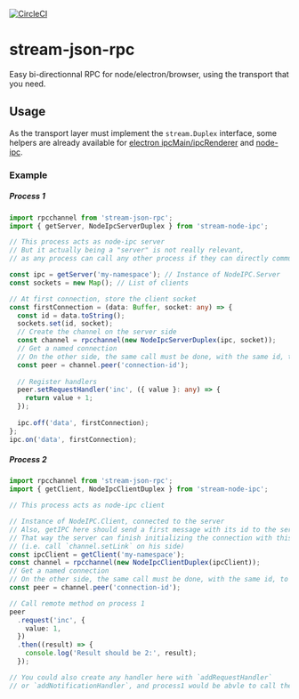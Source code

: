 [![CircleCI](https://circleci.com/gh/getstation/stream-json-rpc.svg?style=svg)](https://circleci.com/gh/getstation/stream-json-rpc)
# stream-json-rpc
Easy bi-directionnal RPC for node/electron/browser, using the transport that you need.

## Usage
As the transport layer must implement the `stream.Duplex` interface, some helpers are already
available for [electron ipcMain/ipcRenderer](packages/stream-electron-ipc) and
[node-ipc](packages/stream-node-ipc).

### Example
##### Process 1
```typescript
import rpcchannel from 'stream-json-rpc';
import { getServer, NodeIpcServerDuplex } from 'stream-node-ipc';

// This process acts as node-ipc server
// But it actually being a "server" is not really relevant,
// as any process can call any other process if they can directly communicate.

const ipc = getServer('my-namespace'); // Instance of NodeIPC.Server
const sockets = new Map(); // List of clients

// At first connection, store the client socket
const firstConnection = (data: Buffer, socket: any) => {
  const id = data.toString();
  sockets.set(id, socket);
  // Create the channel on the server side
  const channel = rpcchannel(new NodeIpcServerDuplex(ipc, socket));
  // Get a named connection
  // On the other side, the same call must be done, with the same id, to finish the handshake
  const peer = channel.peer('connection-id');
  
  // Register handlers
  peer.setRequestHandler('inc', ({ value }: any) => {
    return value + 1;
  });
  
  ipc.off('data', firstConnection);
};
ipc.on('data', firstConnection);
```

##### Process 2
```typescript
import rpcchannel from 'stream-json-rpc';
import { getClient, NodeIpcClientDuplex } from 'stream-node-ipc';

// This process acts as node-ipc client

// Instance of NodeIPC.Client, connected to the server
// Also, getIPC here should send a first message with its id to the server.
// That way the server can finish initializing the connection with this process.
// (i.e. call `channel.setLink` on his side)
const ipcClient = getClient('my-namespace');
const channel = rpcchannel(new NodeIpcClientDuplex(ipcClient));
// Get a named connection
// On the other side, the same call must be done, with the same id, to finish the handshake
const peer = channel.peer('connection-id');

// Call remote method on process 1
peer
  .request('inc', {
    value: 1,
  })
  .then((result) => {
    console.log('Result should be 2:', result);
  });

// You could also create any handler here with `addRequestHandler`
// or `addNotificationHandler`, and process1 would be abvle to call them.
```
